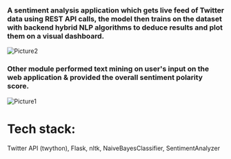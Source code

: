 ### A sentiment analysis application which gets live feed of Twitter data using REST API calls, the model then trains on the dataset with backend hybrid NLP algorithms to deduce results and plot them on a visual dashboard.
![Picture2](https://user-images.githubusercontent.com/34236290/145519086-c1e68af6-254e-4812-a687-e4ae7f4dde52.png)

### Other module performed text mining on user's input on the web application & provided the overall sentiment polarity score.
![Picture1](https://user-images.githubusercontent.com/34236290/145519025-cc8f5997-549b-4ab9-8c67-5c0e581f6a64.png)

# Tech stack:
Twitter API (twython), Flask, nltk, NaiveBayesClassifier, SentimentAnalyzer
